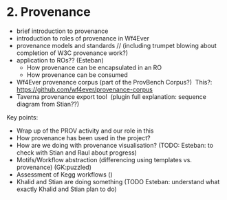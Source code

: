 # 2. Provenance

- brief introduction to provenance
- introduction to roles of provenance in Wf4Ever
- provenance models and standards // (including trumpet blowing about completion of W3C provenance work?) 
- application to ROs?? (Esteban)
  - How provenance can be encapsulated in an RO
  - How provenance can be consumed
- Wf4Ever provenance corpus (part of the ProvBench Corpus?)  This?: https://github.com/wf4ever/provenance-corpus
- Taverna provenance export tool  (plugin full explanation: sequence diagram from Stian??)

Key points:

- Wrap up of the PROV activity and our role in this
- How provenance has been used in the project?
- How are we doing with provenance visualisation? (TODO: Esteban: to check with Stian and Raul about progress)
- Motifs/Workflow abstraction (differencing using templates vs. provenance) (GK:puzzled)
- Assessment of Kegg workflows ()
- Khalid and Stian are doing something (TODO Esteban: understand what exactly Khalid and Stian plan to do)

